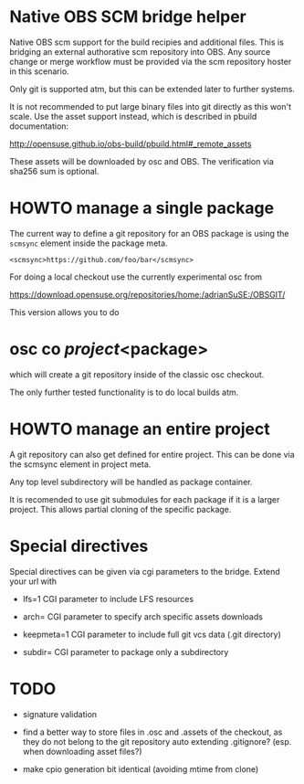 
Native OBS SCM bridge helper
============================

Native OBS scm support for the build recipies and additional files. This is bridging an external authorative
scm repository into OBS. Any source change or merge workflow must be provided via the scm repository 
hoster in this scenario.

Only git is supported atm, but this can be extended later to further systems.

It is not recommended to put large binary files into git directly as this won't scale. Use the
asset support instead, which is described in pbuild documentation:

  http://opensuse.github.io/obs-build/pbuild.html#_remote_assets

These assets will be downloaded by osc and OBS. The verification via sha256 sum is optional.

HOWTO manage a single package
=============================

The current way to define a git repository for an OBS package is using the `scmsync`
element inside the package meta.

```
<scmsync>https://github.com/foo/bar</scmsync>
```

For doing a local checkout use the currently experimental osc from

  https://download.opensuse.org/repositories/home:/adrianSuSE:/OBSGIT/

This version allows you to do

# osc co $project <$package>

which will create a git repository inside of the classic osc checkout.

The only further tested functionality is to do local builds atm.

HOWTO manage an entire project
==============================

A git repository can also get defined for entire project. This can be done
via the scmsync element in project meta.

Any top level subdirectory will be handled as package container. 

It is recomended to use git submodules for each package if it is a larger
project. This allows partial cloning of the specific package.

Special directives
==================

Special directives can be given via cgi parameters to the bridge. Extend
your url with

 * lfs=1 CGI parameter to include LFS resources

 * arch=<ARCH> CGI parameter to specify arch specific assets downloads

 * keepmeta=1 CGI parameter to include full git vcs data (.git directory)

 * subdir=<DIRECTORY> CGI parameter to package only a subdirectory

TODO
====

 * signature validation

 * find a better way to store files in .osc and .assets of the checkout, as
   they do not belong to the git repository
    auto extending .gitignore? (esp. when downloading asset files?)

 * make cpio generation bit identical (avoiding mtime from clone)


